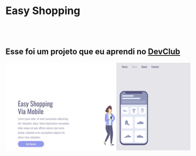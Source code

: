 <h1>Easy Shopping</h1>
<br>
<br>
<h2>Esse foi um projeto que eu aprendi no <a href="https://rodolfomori.com.br/devclub">DevClub</a></h2>

<img src="https://github.com/arielygor14/project-easyshopping-web-and-mobile/blob/master/EASY%20SHOPPING%20WEB.png?raw=true" />
